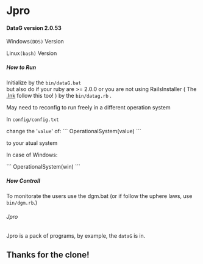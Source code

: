 # Jpro


<h4> DataG version 2.0.53</h4>
<p>Windows<code>(DOS)</code> Version</p>
<p>Linux<code>(bash)</code> Version</p>
<h5>How to Run</h5>
Initialize by the <code>bin/dataG.bat</code><br>
but also do if your ruby are >= 2.0.0 or you are not using RailsInstaller ( The <u>.lnk</u> follow this too! ) by the <code>bin/datag.rb</code> .
<p>May need to reconfig to run freely in a different operation system</p>
<p>In <code>config/config.txt</code> </p>
change the '<code>value</code>' of: 
```
OperationalSystem(value)
```
<p>to your atual system</p>
<p>In case of Windows:</p>
```
OperationalSystem(win)
```

<h5>How Controll</h5>

  To monitorate the users use the dgm.bat (or if follow the uphere laws, use <code>bin/dgm.rb</code>.)<br>

<h6> Jpro </h6>
Jpro is a pack of programs, by example, the <code>dataG</code> is in.

<h2>Thanks for the clone!</h2>
